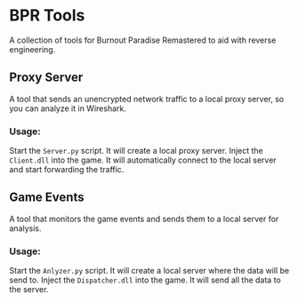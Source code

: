 # BPR Tools
A collection of tools for Burnout Paradise Remastered to aid with reverse engineering.

## Proxy Server
A tool that sends an unencrypted network traffic to a local proxy server, so you can analyze it in Wireshark.
### Usage:
Start the `Server.py` script. It will create a local proxy server.
Inject the `Client.dll` into the game. It will automatically connect to the local server and start forwarding the traffic.

## Game Events
A tool that monitors the game events and sends them to a local server for analysis.
### Usage:
Start the `Anlyzer.py` script. It will create a local server where the data will be send to.
Inject the `Dispatcher.dll` into the game. It will send all the data to the server.
